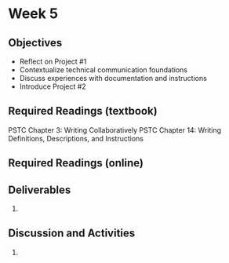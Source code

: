 # Week 5

## Objectives
* Reflect on Project #1 
* Contextualize technical communication foundations 
* Discuss experiences with documentation and instructions 
* Introduce Project #2

## Required Readings (textbook)
PSTC Chapter 3: Writing Collaboratively 
PSTC Chapter 14: Writing Definitions, Descriptions, and Instructions 

## Required Readings (online)

## Deliverables 
1. 

## Discussion and Activities 
1. 
